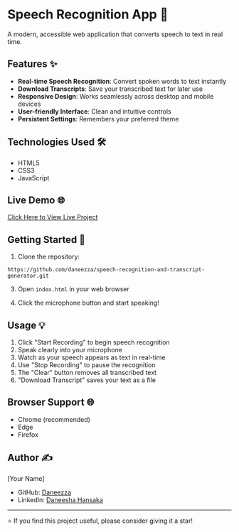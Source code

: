 # Speech Recognition App 🎤

A modern, accessible web application that converts speech to text in real time.

## Features ✨

- **Real-time Speech Recognition**: Convert spoken words to text instantly
- **Download Transcripts**: Save your transcribed text for later use
- **Responsive Design**: Works seamlessly across desktop and mobile devices
- **User-friendly Interface**: Clean and intuitive controls
- **Persistent Settings**: Remembers your preferred theme

## Technologies Used 🛠️

- HTML5
- CSS3
- JavaScript

## Live Demo 🌐

[Click Here to View Live Project](https://daneezza.github.io/speech-recognition-and-transcript-generator/)

## Getting Started 🚀

1. Clone the repository:
```
https://github.com/daneezza/speech-recognition-and-transcript-generator.git
```

3. Open `index.html` in your web browser

4. Click the microphone button and start speaking!

## Usage 💡

1. Click "Start Recording" to begin speech recognition
2. Speak clearly into your microphone
3. Watch as your speech appears as text in real-time
4. Use "Stop Recording" to pause the recognition
5. The "Clear" button removes all transcribed text
6. "Download Transcript" saves your text as a file

## Browser Support 🌐

- Chrome (recommended)
- Edge
- Firefox

## Author ✍️

[Your Name]
- GitHub: [Daneezza](https://github.com/daneezza)
- LinkedIn: [Daneesha Hansaka](https://www.linkedin.com/in/daneezza/)

---

⭐️ If you find this project useful, please consider giving it a star!   
